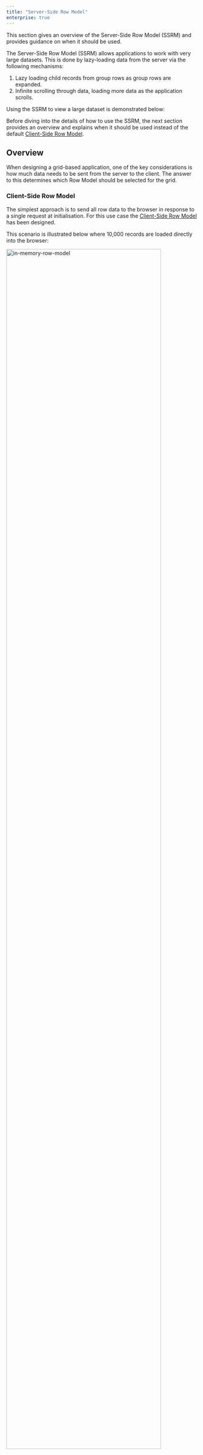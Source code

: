 ```yaml
---
title: "Server-Side Row Model"
enterprise: true
---
```


This section gives an overview of the Server-Side Row Model (SSRM) and provides guidance on when it should be used.

The Server-Side Row Model (SSRM) allows applications to work with very large datasets. This is done by lazy-loading data from the server via the following mechanisms:

1. Lazy loading child records from group rows as group rows are expanded.
1. Infinite scrolling through data, loading more data as the application scrolls.

Using the SSRM to view a large dataset is demonstrated below:

<gif src="server-side-showcase.gif" alt="Server-Side Showcase"></gif>

Before diving into the details of how to use the SSRM, the next section provides an overview and explains when it should be used instead of the default [Client-Side Row Model](/client-side-model/).

## Overview

When designing a grid-based application, one of the key considerations is how much data needs to be sent from the server to the client. The answer to this determines which Row Model should be selected for the grid.


### Client-Side Row Model

The simplest approach is to send all row data to the browser in response to a single request at initialisation. For this use case the [Client-Side Row Model](/client-side-model/) has been designed.

This scenario is illustrated below where 10,000 records are loaded directly into the browser:

<img src="resources/in-memory-row-model.png" alt="in-memory-row-model" style="width: 90%" />

Once the data is loaded into the grid using the Client-Side Row Model, the grid can then do sorting, filtering, grouping etc. on the data inside the grid without requiring further assistance from the application.

The Client-Side Row Model only renders the rows currently visible using [DOM Virtualisation](/dom-virtualisation/), so the upper limit of rows is governed by the browser's memory footprint and data transfer time, rather than any restrictions inside the grid.

### Server-Side Row Model

However many real world applications contain much larger datasets, often involving millions of records. In this case it simply isn't feasible to load all the data into the browser in one go. Instead the data will need to be lazy-loaded as required and then purged to limit the memory footprint in the browser.

This is precisely the problem the SSRM addresses, along with delegating server-side operations such as filtering, sorting, grouping and pivoting.

The following diagram shows the approach used by the SSRM. Here there are 10 million records, however the number of records is only constrained by the limits of the server-side:

<img src="resources/enterprise-row-model.png" alt="enterprise-row-model" style="width: 90%; margin-bottom: 1rem;" />

As the user performs operations such as expanding groups, the grid issues requests to the server for more data.

## Features

You may benefit from the combination of all these features or just be interested in a subset. The features of the SSRM are:

- **Lazy-Loading of Groups:** The grid will load the top level rows only. Children of groups are only loaded when the user expands the group.

- **Infinite Scrolling:** When active, rows are read back from the server in blocks to provide the experience of infinite scrolling. This allows viewing very large datasets in the browser by only bringing back data one block at a time. Using Infinite Scrolling is an optional feature. It is possible to bring back all the data for a particular group level and then allow the grid to do Sorting and Filtering of the data in the browsers memory.

- **Server-Side Grouping, Pivot and Aggregation:** Because the data is coming back from the server one group level at
a time, this allows you to do aggregation on the server, returning back the aggregated results for the top level parent
rows. For example you could include 'employee count' as an attribute on the returned manager record, to say how many
employees a manager manages.

- **Slice and Dice:** Assuming your server-side can build the data query, you can allow the user to use the Grid UI
to drag columns around to select what columns you want to group by and aggregate on. What the user selects will then
be forwarded to your datasource as part of the request. This feature is advanced and will require some difficult
server-side coding from you, however when done your users will have an experience of slicing and dicing large data in
real time, something previously only available in expensive reporting tools, which you can now embed into your
JavaScript application.

## AlaSQL

All the examples in this documentation are standalone examples that can be run inside the documentation and
exported to Plunker. This is excellent as you can easily inspect fully working examples. To allow this, all the
examples have mocked servers, as the examples in the docs and Plunker are client-side only.

The mocked servers generate SQL to imitate how a real server might use the requests sent from the grid. These examples use [AlaSQL](http://alasql.org/) which is a JavaScript SQL database that works in browsers.

This dosn't mean SQL must be used, you can use whatever back-end technology you want, it's just used in our examples.

## Full Stack Examples

To accompany the examples in the documentation, we also provide the following full stack examples for reference.
We advise using the examples in the documentation to learn about the Server-Side Row Model and then using the full
stack examples as reference.

The full stack examples are as follows:

- [Node.js connecting to MySQL](/server-side-operations-nodejs/)
- [Java Server connecting to Oracle](/server-side-operations-oracle/)
- [GraphQL connecting to MySQL](/server-side-operations-graphql/)
- [Java Server connecting to Apache Spark](/server-side-operations-spark/)


## Next Up

Continue to the next section to learn about the [SSRM API Reference](/server-side-model-api-reference/).

